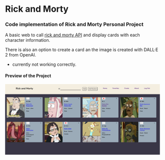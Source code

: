 # Rick and Morty

### Code implementation of Rick and Morty Personal Project

A basic web to call [rick and morty API](https://rickandmortyapi.com/)  and display cards with each character information.

There is also an option to create a card an the image is created with DALL·E 2 from OpenAI.
* currently not working correctly.

#### Preview of the Project

![Web preview](rickmortypreview.png)
